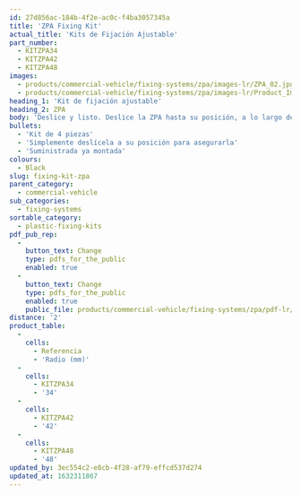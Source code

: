 ```yaml
---
id: 27d856ac-184b-4f2e-ac0c-f4ba3057345a
title: 'ZPA Fixing Kit'
actual_title: 'Kits de Fijación Ajustable'
part_number:
  - KITZPA34
  - KITZPA42
  - KITZPA48
images:
  - products/commercial-vehicle/fixing-systems/zpa/images-lr/ZPA_02.jpg
  - products/commercial-vehicle/fixing-systems/zpa/images-lr/Product_Image_776x776_(518x518_focus_area)ZPA_01.jpg
heading_1: 'Kit de fijación ajustable'
heading_2: ZPA
body: 'Deslice y listo. Deslice la ZPA hasta su posición, a lo largo del riel ajustable para un fácil montaje. Apto para todos guardabarros Jonesco con rieles soldados preinstalados.'
bullets:
  - 'Kit de 4 piezas'
  - 'Simplemente deslícela a su posición para asegurarla'
  - 'Suministrada ya montada'
colours:
  - Black
slug: fixing-kit-zpa
parent_category:
  - commercial-vehicle
sub_categories:
  - fixing-systems
sortable_category:
  - plastic-fixing-kits
pdf_pub_rep:
  -
    button_text: Change
    type: pdfs_for_the_public
    enabled: true
  -
    button_text: Change
    type: pdfs_for_the_public
    enabled: true
    public_file: products/commercial-vehicle/fixing-systems/zpa/pdf-lr/PIL-SAL-0016.pdf
distance: '2'
product_table:
  -
    cells:
      - Referencia
      - 'Radio (mm)'
  -
    cells:
      - KITZPA34
      - '34'
  -
    cells:
      - KITZPA42
      - '42'
  -
    cells:
      - KITZPA48
      - '48'
updated_by: 3ec554c2-e8cb-4f28-af79-effcd537d274
updated_at: 1632311867
---
```


